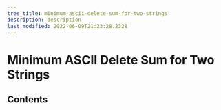 ```yaml
---
tree_title: minimum-ascii-delete-sum-for-two-strings
description: description
last_modified: 2022-06-09T21:23:28.2328
---
```


# Minimum ASCII Delete Sum for Two Strings

## Contents
